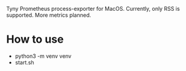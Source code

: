 Tyny Prometheus process-exporter for MacOS.
Currently, only RSS is supported. More metrics planned.

# How to use
- python3 -m venv venv
- start.sh
